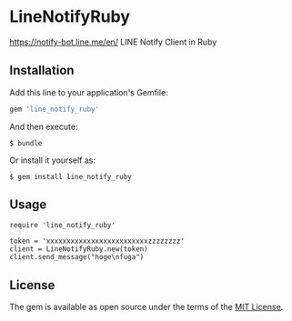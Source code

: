 # LineNotifyRuby

https://notify-bot.line.me/en/
LINE Notify Client in Ruby

## Installation

Add this line to your application's Gemfile:

```ruby
gem 'line_notify_ruby'
```

And then execute:

    $ bundle

Or install it yourself as:

    $ gem install line_notify_ruby

## Usage

```
require 'line_notify_ruby'

token = 'xxxxxxxxxxxxxxxxxxxxxxxxxzzzzzzzz'
client = LineNotifyRuby.new(token)
client.send_message("hoge\nfuga")
```

## License

The gem is available as open source under the terms of the [MIT License](http://opensource.org/licenses/MIT).

